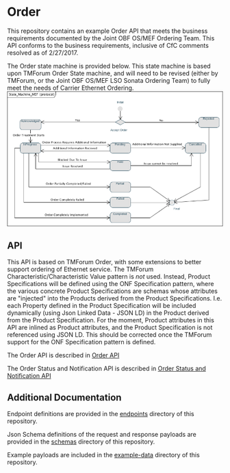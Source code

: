 # Order

This repository contains an example Order API that meets the business requirements documented by the Joint OBF OS/MEF Ordering Team.
This API conforms to the business requirements, inclusive of CfC comments resolved as of 2/27/2017.

The Order state machine is provided below. This state machine is based upon TMForum Order State machine, and will need to be revised (either by TMForum, or the Joint OBF OS/MEF LSO Sonata Ordering Team) to fully meet the needs of Carrier Ethernet Ordering.
![Order State Machine](MEF_OrderStateDiagram.png)

## API

This API is based on TMForum Order, with some extensions to better support ordering of Ethernet service. The TMForum Characteristic/Characteristic Value pattern is *not* used. Instead, Product Specifications will be defined using the ONF Specification pattern, where the various concrete Product Specifications are schemas whose attributes are "injected" into the Products derived from the Product Specifications. I.e. each Property defined in the Product Specification will be included dynamically (using Json Linked Data - JSON LD) in the Product derived from the Product Specification. For the moment, Product attributes in this API are inlined as Product attributes, and the Product Specification is not referenced using JSON LD. This should be corrected once the TMForum support for the ONF Specification pattern is defined.

The Order API is described in [Order API](order-api.md)

The Order Status and Notification API is described in [Order Status and Notification API](order-status-and-notification-api.md)


## Additional Documentation

Endpoint definitions are provided in the [endpoints](../endpoints) directory of this repository.

Json Schema definitions of the request and response payloads are provided in the [schemas](../schemas) directory of this repository.

Example payloads are included in the [example-data](../example-data) directory of this repository.
